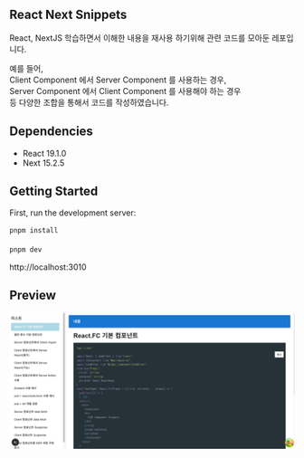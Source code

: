 
## React Next Snippets

React, NextJS 학습하면서 이해한 내용을 재사용 하기위해 관련 코드를 모아둔 레포입니다.<br>

예를 들어, <br>
Client Component 에서 Server Component 를 사용하는 경우,<br>
Server Component 에서 Client Component 를 사용해야 하는 경우 <br>
등 다양한 조합을 통해서 코드를 작성하였습니다.<br>

## Dependencies
- React 19.1.0
- Next 15.2.5

## Getting Started

First, run the development server:

```bash
pnpm install

pnpm dev
```

http://localhost:3010

## Preview
![미리보기](/public/images/sample_screen.png)
